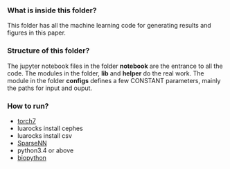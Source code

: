 ### What is inside this folder?
This folder has all the machine learning code for generating results and figures in this paper.


### Structure of this folder?
The jupyter notebook files in the folder **notebook** are the entrance to all the code. The modules in the folder, **lib** and **helper** do the real work. The module in the folder **configs** defines a few CONSTANT parameters, mainly the paths for input and ouput.

### How to run?
* [torch7](http://torch.ch/docs/getting-started.html)
* luarocks install cephes
* luarocks install csv
* [SparseNN](https://github.com/ameenetemady/SparseNN/)
* python3.4 or above
* [biopython](http://biopython.org/wiki/Download)


